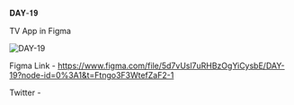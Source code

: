 𝐃𝐀𝐘-𝟏𝟗

TV App in Figma

![DAY-19](https://user-images.githubusercontent.com/85480387/207956425-d5685753-9af1-4401-90a6-f8c91e66aa13.jpg)

Figma Link - https://www.figma.com/file/5d7vUsl7uRHBzOgYiCysbE/DAY-19?node-id=0%3A1&t=Ftngo3F3WtefZaF2-1

Twitter -
